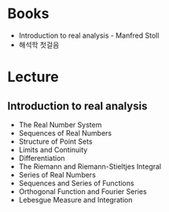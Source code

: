 # Books
- Introduction to real analysis - Manfred Stoll
- 해석학 첫걸음 
# Lecture 
## Introduction to real analysis
- The Real Number System 
- Sequences of Real Numbers
- Structure of Point Sets
- Limits and Continuity
- Differentiation
- The Riemann and Riemann-Stieltjes Integral
- Series of Real Numbers
- Sequences and Series of Functions
- Orthogonal Function and Fourier Series
- Lebesgue Measure and Integration
